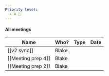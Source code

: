 ```yaml
---
Priority level:
  - A 🥰
---
```

#### All meetings

|Name|Who?|Type|Date|
|---|---|---|---|
|[[v2 sync]]|Blake|||
|[[Meeting prep 4]]|Blake|||
|[[Meeting prep 2]]|Blake|||